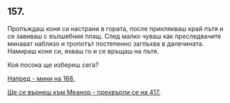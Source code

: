 ## 157.

Пропъждаш коня си настрани в гората, после приклякваш край пътя
и се завиваш с вълшебния плащ. След малко чуваш как преследвачите
минават наблизо и тропотът постепенно заглъхва в далечината.
Намираш коня си, яхваш го и се връщаш на пътя.

Коя посока ще избереш сега?

[Напред - мини на 168.](./168)

[Ще се върнеш към Меанор - прехвърли се на 417.](./417)
